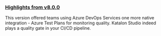 ### [Highlights from v8.0.0](https://docs.katalon.com/katalon-studio/new/what-is-new.html)

This version offered teams using Azure DevOps Services one more native integration - Azure Test Plans for monitoring quality. Katalon Studio indeed plays a quality gate in your CI/CD pipeline.
